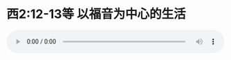 # 西2:12-13等 以福音为中心的生活

<audio style="width: 100%;" preload="false" controls controlslist="nodownload"><source src="http://file.simai.life/audio/mp3/old/27343.mp3" type="audio/mpeg">Your browser does not support the audio element.</audio>


